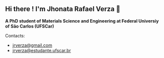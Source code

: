 ## Hi there ! I'm Jhonata Rafael Verza 👋

**A PhD student of Materials Science and Engineering at Federal Universiy of São Carlos (UFSCar)**

Contacts: 
- jrverza@gmail.com
- jrverza@estudante.ufscar.br


